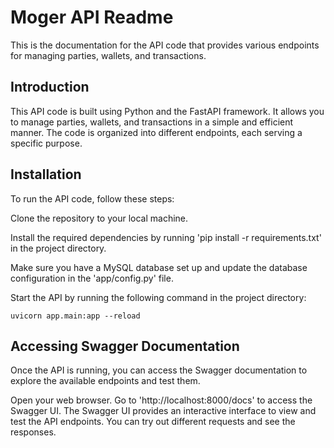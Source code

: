 # Moger API Readme
This is the documentation for the API code that provides various endpoints for managing parties, wallets, and transactions.

## Introduction
This API code is built using Python and the FastAPI framework. It allows you to manage parties, wallets, and transactions in a simple and efficient manner. The code is organized into different endpoints, each serving a specific purpose.

## Installation
To run the API code, follow these steps:

Clone the repository to your local machine.

Install the required dependencies by running 'pip install -r requirements.txt' in the project directory.

Make sure you have a MySQL database set up and update the database configuration in the 'app/config.py' file.

Start the API by running the following command in the project directory:

```
uvicorn app.main:app --reload
```

## Accessing Swagger Documentation
Once the API is running, you can access the Swagger documentation to explore the available endpoints and test them.

Open your web browser.
Go to 'http://localhost:8000/docs' to access the Swagger UI.
The Swagger UI provides an interactive interface to view and test the API endpoints. You can try out different requests and see the responses.
